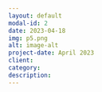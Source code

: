 ```yaml
---
layout: default
modal-id: 2
date: 2023-04-18
img: p5.png
alt: image-alt
project-date: April 2023
client:
category:
description:
---
```

